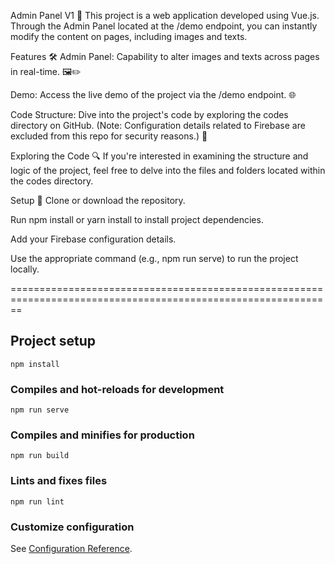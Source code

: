 Admin Panel V1 🚀
This project is a web application developed using Vue.js. Through the Admin Panel located at the /demo endpoint, you can instantly modify the content on pages, including images and texts.

Features 🛠
Admin Panel: Capability to alter images and texts across pages in real-time. 🖼✏️

Demo: Access the live demo of the project via the /demo endpoint. 🌐

Code Structure: Dive into the project's code by exploring the codes directory on GitHub. (Note: Configuration details related to Firebase are excluded from this repo for security reasons.) 📁

Exploring the Code 🔍
If you're interested in examining the structure and logic of the project, feel free to delve into the files and folders located within the codes directory.

Setup 🚧
Clone or download the repository.

Run npm install or yarn install to install project dependencies.

Add your Firebase configuration details.

Use the appropriate command (e.g., npm run serve) to run the project locally.

==============================================================================================================
## Project setup
```
npm install
```

### Compiles and hot-reloads for development
```
npm run serve
```

### Compiles and minifies for production
```
npm run build
```

### Lints and fixes files
```
npm run lint
```

### Customize configuration
See [Configuration Reference](https://cli.vuejs.org/config/).
